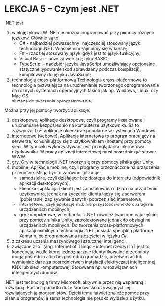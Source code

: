 # LEKCJA 5 – Czym jest .NET
.NET jest
1. wielojęzykową
        W .NETcie  można programować przy pomocy różnych języków. Głównie są to:
    * C# - najbardziej powszechny i najczęściej stosowany język technologii .NET. Właśnie nim zajmiemy się w kursie;
    * F# - rzadziej stosowany język, gdyż jest to język funkcyjny;
    * Visual Basic – nowsza wersja języka BASIC;
    * TypeScript – nadzbiór języka JavaScript umożliwiający opcjonalne statyczne typowanie (kod sprawdzany podczas kompilacji), kompilowany do języka JavaScript;
2. technologią cross-platformową
        Technologia cross-platformowa to technologia pozwalająca na uruchamianie tworzonego oprogramowania na różnych systemach operacyjnych takich jak np. Windows, Linux, czy Mac OS.
 <br/> służącą do tworzenia oprogramowania.


Można przy jej pomocy tworzyć aplikacje:
1. desktopowe,
        Aplikacje desktopowe, czyli programy instalowane i uruchamiane bezpośrednio na komputerze użytkownika. Są to zazwyczaj tzw. aplikacje okienkowe popularne w systemach Windows.
2. internetowe (webowe),
        Aplikacja internetowa to program pracujący na serwerze, komunikujący się z użytkownikiem (hostem) przy pomocy sieci. W tym celu wykorzystywana jest przeglądarka internetowa użytkownika. W pracy aplikacji internetowej musi pośredniczyć serwer WWW.
3. gry,
        Gry w technologii .NET tworzy się przy pomocy silnika gier Unity.
4. mobilne,
        Aplikacje mobilne, czyli programy przeznaczone na urządzenia przenośne. Mogą być to zarówno aplikacje:
    * samodzielne, czyli działające bez dostępu do internetu (odpowiednik aplikacji desktopowych),
    * klienckie, aplikacja (klient) jest zainstalowana i działa na urządzeniu użytkownika, jednak na życzenie klienta łączy się z serwerem (pobieranie, zapisywanie danych) poprzez sieć internetową,
    * internetowe, czyli aplikacje mobilne przystosowane do obsługi na urządzeniach mobilnych,
    * gry komputerowe, w technologii .NET również tworzone najczęściej przy pomocy silnika Unity, zaprojektowane jednak do obsługi na urządzeniach mobilnych.
        Do tworzenia cross-platformowych aplikacji mobilnych technologia .NET posiada specjalną platformę Xamarin, do programowania najczęściej w języku C#.
5. z zakresu uczenia maszynowego i sztucznej inteligencji,
6. związane z IoT (ang. Internet of Things – internet rzeczy)
        IoT jest to koncepcja, wedle której jednoznacznie identyfikowalne przedmioty mogą pośrednio albo bezpośrednio gromadzić, przetwarzać lub wymieniać dane za pośrednictwem instalacji elektrycznej inteligentnej KNX lub sieci komputerowej. Stosowana np. w rozwiązaniach inteligentnych domów.


.NET jest technologią firmy Microsoft, aktywnie przez nią wspieraną i rozwijaną. Posiada ponadto duże środowisko używających jej i rozwijających ją programistów. Dzięki temu łatwiej znaleźć pomoc przy pisaniu programów, a sama technologia nie prędko wyjdzie z użytku.
